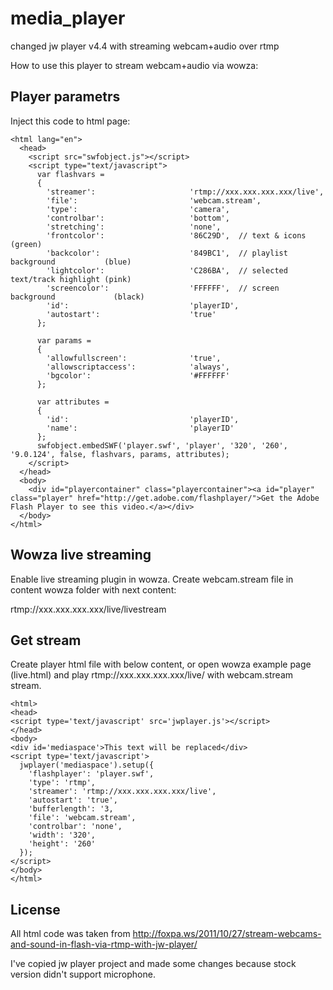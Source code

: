 media_player
============

changed jw player v4.4 with streaming webcam+audio over rtmp

How to use this player to stream webcam+audio via wowza:

## Player parametrs

Inject this code to html page:

	<html lang="en">
	  <head>
		<script src="swfobject.js"></script>
		<script type="text/javascript">
		  var flashvars =
		  {
		    'streamer':                     'rtmp://xxx.xxx.xxx.xxx/live',
		    'file':                         'webcam.stream',
		    'type':                         'camera',
		    'controlbar':                   'bottom',
		    'stretching':                   'none',
		    'frontcolor':                   '86C29D',  // text & icons                  (green)
		    'backcolor':                    '849BC1',  // playlist background           (blue)
		    'lightcolor':                   'C286BA',  // selected text/track highlight (pink)
		    'screencolor':                  'FFFFFF',  // screen background             (black)
		    'id':                           'playerID',
		    'autostart':                    'true'
		  };

		  var params =
		  {
		    'allowfullscreen':              'true',
		    'allowscriptaccess':            'always',
		    'bgcolor':                      '#FFFFFF'
		  };

		  var attributes =
		  {
		    'id':                           'playerID',
		    'name':                         'playerID'
		  };
		  swfobject.embedSWF('player.swf', 'player', '320', '260', '9.0.124', false, flashvars, params, attributes);
		</script>
	  </head>
	  <body>
		<div id="playercontainer" class="playercontainer"><a id="player" class="player" href="http://get.adobe.com/flashplayer/">Get the Adobe Flash Player to see this video.</a></div>
	  </body>
	</html> 

## Wowza live streaming

Enable live streaming plugin in wowza. 
Create webcam.stream file in content wowza folder with next content:

rtmp://xxx.xxx.xxx.xxx/live/livestream

## Get stream

Create player html file with below content, or open wowza example page (live.html) and play rtmp://xxx.xxx.xxx.xxx/live/ with webcam.stream stream.

	<html>
	<head>
	<script type='text/javascript' src='jwplayer.js'></script>
	</head>
	<body>
	<div id='mediaspace'>This text will be replaced</div>
	<script type='text/javascript'>
	  jwplayer('mediaspace').setup({
		'flashplayer': 'player.swf',
		'type': 'rtmp',
		'streamer': 'rtmp://xxx.xxx.xxx.xxx/live',
		'autostart': 'true',
		'bufferlength': '3,
		'file': 'webcam.stream',
		'controlbar': 'none',
		'width': '320',
		'height': '260'
	  });
	</script>
	</body>
	</html>

## License

All html code was taken from http://foxpa.ws/2011/10/27/stream-webcams-and-sound-in-flash-via-rtmp-with-jw-player/

I've copied jw player project and made some changes because stock version didn't support microphone.
